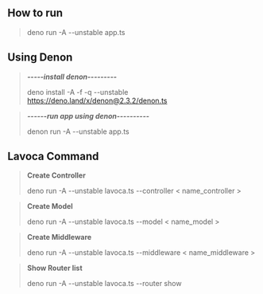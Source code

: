 ## How to run 

> deno run -A --unstable app.ts
>
>
## **Using Denon**

>
>***-----install denon---------*** 
>
>deno install -A -f -q --unstable https://deno.land/x/denon@2.3.2/denon.ts

>***------run app using denon----------*** 
>
>denon run -A --unstable app.ts

## **Lavoca Command**
>
>
>**Create Controller**
>
>deno run -A --unstable lavoca.ts --controller < name_controller >

>**Create Model**
>
>deno run -A --unstable lavoca.ts --model < name_model >

>**Create Middleware**
>
>deno run -A --unstable lavoca.ts --middleware < name_middleware >


>**Show Router list**
>
>deno run -A --unstable lavoca.ts --router show